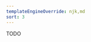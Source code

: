 ```yaml
---
templateEngineOverride: njk,md
sort: 3
---
```

<!-- 
AUTHOR HINT: Features of ScriptsPlugin
-->
TODO